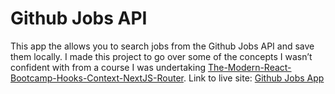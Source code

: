 # Github Jobs API

This app the allows you to search jobs from the Github Jobs API and save them locally. I made this project to go over some of the concepts I wasn’t confident with from a course I was undertaking [The-Modern-React-Bootcamp-Hooks-Context-NextJS-Router](https://www.udemy.com/course/modern-react-bootcamp/). Link to live site: [Github Jobs App](https://fervent-goldwasser-8daebc.netlify.app/)




